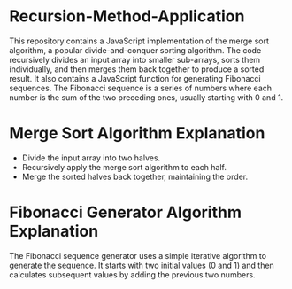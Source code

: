 # Recursion-Method-Application
This repository contains a JavaScript implementation of the merge sort algorithm, a popular divide-and-conquer sorting algorithm. The code recursively divides an input array into smaller sub-arrays, sorts them individually, and then merges them back together to produce a sorted result. It also contains a JavaScript function for generating Fibonacci sequences. The Fibonacci sequence is a series of numbers where each number is the sum of the two preceding ones, usually starting with 0 and 1.

# Merge Sort Algorithm Explanation
- Divide the input array into two halves.
- Recursively apply the merge sort algorithm to each half.
- Merge the sorted halves back together, maintaining the order.

# Fibonacci Generator Algorithm Explanation
The Fibonacci sequence generator uses a simple iterative algorithm to generate the sequence. It starts with two initial values (0 and 1) and then calculates subsequent values by adding the previous two numbers.
